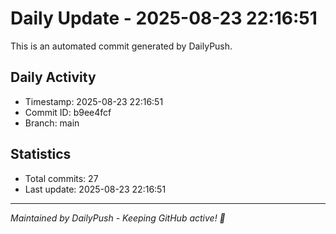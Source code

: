 # Daily Update - 2025-08-23 22:16:51

This is an automated commit generated by DailyPush.

## Daily Activity
- Timestamp: 2025-08-23 22:16:51
- Commit ID: b9ee4fcf
- Branch: main

## Statistics
- Total commits: 27
- Last update: 2025-08-23 22:16:51

---
*Maintained by DailyPush - Keeping GitHub active! 🚀*
